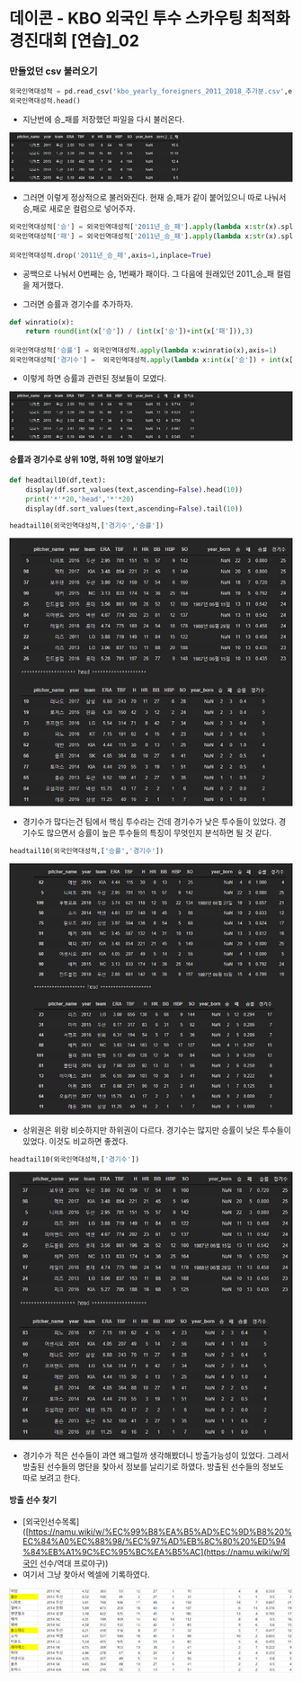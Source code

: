 # 데이콘 - KBO 외국인 투수 스카우팅 최적화 경진대회 [연습]_02

### 만들었던 csv 불러오기

```python
외국인역대성적 = pd.read_csv('kbo_yearly_foreigners_2011_2018_추가분.csv',encoding='utf-8-sig',engine='python',sep=',')
외국인역대성적.head()
```

- 지난번에 승_패를 저장했던 파일을 다시 불러온다.

![16](./img/16.jpg)

- 그러면 이렇게 정상적으로 불러와진다. 현재 승,패가 같이 붙어있으니 따로 나눠서 승,패로 새로운 컬럼으로 넣어주자.

```python
외국인역대성적['승'] = 외국인역대성적['2011년_승_패'].apply(lambda x:str(x).split(' ')[0])
외국인역대성적['패'] = 외국인역대성적['2011년_승_패'].apply(lambda x:str(x).split(' ')[1])

외국인역대성적.drop('2011년_승_패',axis=1,inplace=True)
```

- 공백으로 나눠서 0번째는 승, 1번째가 패이다. 그 다음에 원래있던 2011\_승_패 컬럼을 제거했다.

- 그러면 승률과 경기수를 추가하자.

```python
def winratio(x):
    return round(int(x['승']) / (int(x['승'])+int(x['패'])),3)

외국인역대성적['승률'] = 외국인역대성적.apply(lambda x:winratio(x),axis=1)
외국인역대성적['경기수'] =  외국인역대성적.apply(lambda x:int(x['승']) + int(x['패']),axis=1)
```

- 이렇게 하면 승률과 관련된 정보들이 모였다.

![17](./img/17.jpg)

#### 승률과 경기수로 상위 10명, 하위 10명 알아보기

```python
def headtail10(df,text):
    display(df.sort_values(text,ascending=False).head(10))
    print('*'*20,'head','*'*20)
    display(df.sort_values(text,ascending=False).tail(10))
```

```python
headtail10(외국인역대성적,['경기수','승률'])
```

![18](./img/18.jpg) 

- 경기수가 많다는건 팀에서 핵심 투수라는 건데 경기수가 낮은 투수들이 있었다. 경기수도 많으면서 승률이 높은 투수들의 특징이 무엇인지 분석하면 될 것 같다.

```python
headtail10(외국인역대성적,['승률','경기수'])
```

![19](./img/19.jpg)

- 상위권은 위랑 비슷하지만 하위권이 다르다. 경기수는 많지만 승률이 낮은 투수들이 있었다. 이것도 비교하면 좋겠다.

```python
headtail10(외국인역대성적,['경기수'])
```

![20](./img/20.jpg)

- 경기수가 적은 선수들이 과연 왜그럴까 생각해봤더니 방출가능성이 있었다. 그레서 방출된 선수들의 명단을 찾아서 정보를 날리기로 하였다. 방출된 선수들의 정보도 따로 보려고 한다.

#### 방출 선수 찾기

- [외국인선수목록]([https://namu.wiki/w/%EC%99%B8%EA%B5%AD%EC%9D%B8%20%EC%84%A0%EC%88%98/%EC%97%AD%EB%8C%80%20%ED%94%84%EB%A1%9C%EC%95%BC%EA%B5%AC](https://namu.wiki/w/외국인 선수/역대 프로야구))
- 여기서 그냥 찾아서 엑셀에 기록하였다.

![21](./img/21.png)